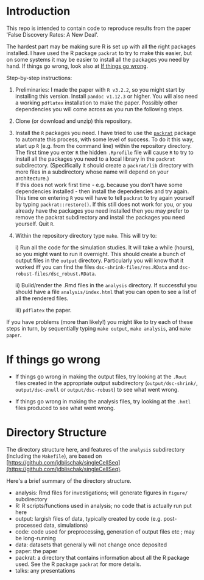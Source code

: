 # Introduction

This repo is intended to contain code to reproduce results
from the paper 'False Discovery Rates: A New Deal'.

The hardest part may be making sure R is set up with all the right packages installed.
I have used the R package `packrat` to try to make this easier, but on some systems
it may be easier to install all the packages you need by hand. If things go wrong, look also at
[If things go wrong](#if-things-go-wrong).

Step-by-step instructions:

1. Preliminaries: I made the paper with `R v3.2.2`, so you might start by installing this version.  Install `pandoc v1.12.3` or higher. You will also need a working `pdflatex` installation to make the paper. Possibly other
dependencies you will come across as you run the following steps.
2. Clone (or download and unzip) this repository.
3. Install the `R` packages you need. I have tried to use the [`packrat`](https://rstudio.github.io/packrat/) package to automate this process, with some level of success. To do it this way, start up `R` (e.g. from the command line) within the repository directory. The first time you enter `R` the hidden `.Rprofile` file will cause `R` to try to install all the packages you need to a local library in the `packrat` subdirectory. (Specifically it should create a `packrat/lib` directory with more files in a subdirectory whose name will depend on your architecture.)  
If this does not work first time - e.g. because you don't have some dependencies installed - then install the dependencies and try again. This time on entering `R` you will have to tell `packrat` to try again yourself by typing `packrat::restore()`.
If this still does not work for you, or you already have the packages you need installed then you may prefer to remove the packrat subdirectory and install the packages you need yourself. Quit `R`.
4. Within the repository directory type `make`. This will try to:

      i) Run all the code for the simulation studies.
It will take a while (hours), so you might want to run it overnight. This should create a bunch of output files in the `output` directory. Particularly you will know that it worked iff you can find the files `dsc-shrink-files/res.RData` and `dsc-robust-files/dsc_robust.RData`.

      ii) Build/render the .Rmd files in the `analysis` directory. If successful you should have a file `analysis/index.html` that you can open to see a list of all the rendered files.

      iii)  `pdflatex` the paper.

If you have problems (more than likely!) you might like to try each of these steps in turn, by sequentially typing
`make output`, `make analysis`, and `make paper`.

# If things go wrong

- If things go wrong in making the output files, try looking at the `.Rout` files
created in  the appropriate output subdirectory (`output/dsc-shrink/`, `output/dsc-znull` or `output/dsc-robust`)
to see what went wrong.

- If things go wrong in making the analysis files, try looking at the `.hmtl` files produced to see what went wrong.

# Directory Structure

The directory structure here, and features of the `analysis` subdirectory (including the `Makefile`), are based on
[https://github.com/jdblischak/singleCellSeq](https://github.com/jdblischak/singleCellSeq).

Here's a brief summary of the directory structure.
- analysis: Rmd files for investigations; will generate figures in `figure/` subdirectory
- R: R scripts/functions used in analysis; no code that is actually run put here
- output: largish files of data, typically created by code (e.g. post-processed data, simulations)
- code: code used for preprocessing, generation of output files etc ; may be long-running
- data: datasets that generally will not change once deposited
- paper: the paper
- packrat: a directory that contains information about all the R package used.
See the R package `packrat` for more details.
- talks: any presentations
